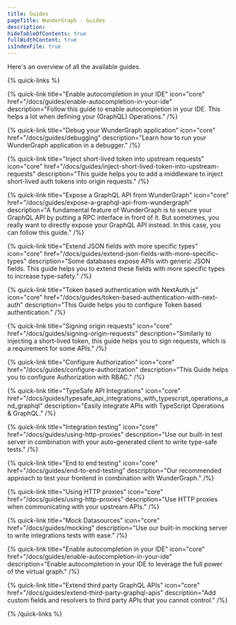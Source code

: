 ```yaml
---
title: Guides
pageTitle: WunderGraph - Guides
description:
hideTableOfContents: true
fullWidthContent: true
isIndexFile: true
---
```


Here's an overview of all the available guides.

{% quick-links %}

{% quick-link title="Enable autocompletion in your IDE" icon="core" href="/docs/guides/enable-autocompletion-in-your-ide" description="Follow this guide to enable autocompletion in your IDE. This helps a lot when defining your (GraphQL) Operations." /%}

{% quick-link title="Debug your WunderGraph application" icon="core" href="/docs/guides/debugging" description="Learn how to run your WunderGraph application in a debugger." /%}

{% quick-link title="Inject short-lived token into upstream requests" icon="core" href="/docs/guides/inject-short-lived-token-into-upstream-requests" description="This guide helps you to add a middleware to inject short-lived auth tokens into origin requests." /%}

{% quick-link title="Expose a GraphQL API from WunderGraph" icon="core" href="/docs/guides/expose-a-graphql-api-from-wundergraph" description="A fundamental feature of WunderGraph is to secure your GraphQL API by putting a RPC interface in front of it. But sometimes, you really want to directly expose your GraphQL API instead. In this case, you can follow this guide." /%}

{% quick-link title="Extend JSON fields with more specific types" icon="core" href="/docs/guides/extend-json-fields-with-more-specific-types" description="Some databases expose APIs with generic JSON fields. This guide helps you to extend these fields with more specific types to increase type-safety." /%}

{% quick-link title="Token based authentication with NextAuth.js" icon="core" href="/docs/guides/token-based-authentication-with-next-auth" description="This Guide helps you to configure Token based authentication." /%}

{% quick-link title="Signing origin requests" icon="core" href="/docs/guides/signing-origin-requests" description="Similarly to injecting a short-lived token, this guide helps you to sign requests, which is a requirement for some APIs." /%}

{% quick-link title="Configure Authorization" icon="core" href="/docs/guides/configure-authorization" description="This Guide helps you to configure Authorization with RBAC." /%}

{% quick-link title="TypeSafe API Integrations" icon="core" href="/docs/guides/typesafe_api_integrations_with_typescript_operations_and_graphql" description="Easily integrate APIs with TypeScript Operations & GraphQL." /%}

{% quick-link title="Integration testing" icon="core" href="/docs/guides/using-http-proxies" description="Use our built-in test server in combination with your auto-generated client to write type-safe tests." /%}

{% quick-link title="End to end testing" icon="core" href="/docs/guides/end-to-end-testing" description="Our recommended approach to test your frontend in combination with WunderGraph." /%}

{% quick-link title="Using HTTP proxies" icon="core" href="/docs/guides/using-http-proxies" description="Use HTTP proxies when communicating with your upstream APIs." /%}

{% quick-link title="Mock Datasources" icon="core" href="/docs/guides/mocking" description="Use our built-in mocking server to write integrations tests with ease." /%}

{% quick-link title="Enable autocompletion in your IDE" icon="core" href="/docs/guides/enable-autocompletion-in-your-ide" description="Enable autocompletion in your IDE to leverage the full power of the virtual graph." /%}

{% quick-link title="Extend third party GraphQL APIs" icon="core" href="/docs/guides/extend-third-party-graphql-apis" description="Add custom fields and resolvers to third party APIs that you cannot control." /%}

{% /quick-links %}
